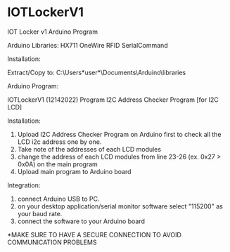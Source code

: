 # IOTLockerV1
IOT Locker v1 Arduino Program

Arduino Libraries:
HX711
OneWire
RFID
SerialCommand

Installation:

Extract/Copy to: C:\Users\*user*\Documents\Arduino\libraries

Arduino Program:

IOTLockerV1 (12142022) Program
I2C Address Checker Program [for I2C LCD]

Installation:

1. Upload I2C Address Checker Program on Arduino first to check all the LCD i2c address one by one.
2. Take note of the addresses of each LCD modules
3. change the address of each LCD modules from line 23-26 (ex. 0x27 > 0x0A) on the main program
4. Upload main program to Arduino board

Integration:

1. connect Arduino USB to PC.
2. on your desktop application/serial monitor software select "115200" as your baud rate.
3. connect the software to your Arduino board

*MAKE SURE TO HAVE A SECURE CONNECTION TO AVOID COMMUNICATION PROBLEMS
